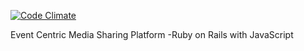 [![Code Climate](https://codeclimate.com/github/kylensmith/RMBR/badges/gpa.svg)](https://codeclimate.com/github/kylensmith/RMBR)

Event Centric Media Sharing Platform
-Ruby on Rails with JavaScript
